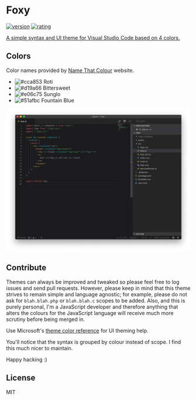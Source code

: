 # Foxy

[![version](https://vsmarketplacebadge.apphb.com/version/jet8a.foxy.svg)](https://marketplace.visualstudio.com/items?itemName=jet8a.foxy)
[![rating](https://vsmarketplacebadge.apphb.com/rating-star/jet8a.foxy.svg)](https://marketplace.visualstudio.com/items?itemName=jet8a.foxy)

[A simple syntax and UI theme for Visual Studio Code based on 4 colors.](https://marketplace.visualstudio.com/items?itemName=jet8a.foxy)

## Colors

Color names provided by [Name That Colour](http://chir.ag/projects/name-that-color/) website.

- ![#cca853](https://placehold.it/15/5c6370/000000?text=+) Roti
- ![#d19a66](https://placehold.it/15/d19a66/000000?text=+) Bittersweet
- ![#e06c75](https://placehold.it/15/e06c75/000000?text=+) Sunglo
- ![#51afbc](https://placehold.it/15/56b6c2/000000?text=+) Fountain Blue

![Foxy VSCODE Theme](/docs/screenshot.png?raw=true)

## Contribute

Themes can always be improved and tweaked so please feel free to log issues and
send pull requests. However, please keep in mind that this theme strives to
remain simple and language agnostic; for example, please do not ask for
`blah.blah.php` or `blah.blah.c` scopes to be added. Also, and this is purely
personal, I'm a JavaScript developer and therefore anything that alters the
colours for the JavaScript language will receive much more scrutiny before being
merged in.

Use Microsoft's
[theme color reference](https://code.visualstudio.com/docs/getstarted/theme-color-reference)
for UI theming help.

You'll notice that the syntax is grouped by colour instead of scope. I find this
much nicer to maintain.

Happy hacking :)

## License

MIT
